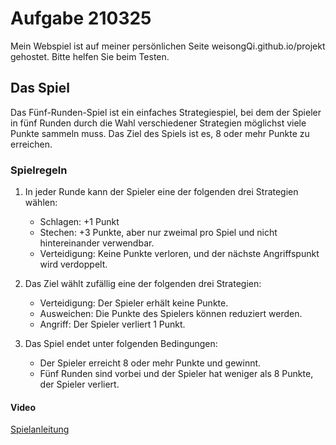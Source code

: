 # Aufgabe 210325

Mein Webspiel ist auf meiner persönlichen Seite weisongQi.github.io/projekt gehostet. Bitte helfen Sie beim Testen.

## Das Spiel

Das Fünf-Runden-Spiel ist ein einfaches Strategiespiel, bei dem der Spieler in fünf Runden durch die Wahl verschiedener Strategien möglichst viele Punkte sammeln muss. Das Ziel des Spiels ist es, 8 oder mehr Punkte zu erreichen.

### Spielregeln

1. In jeder Runde kann der Spieler eine der folgenden drei Strategien wählen:
   - Schlagen: +1 Punkt
   - Stechen: +3 Punkte, aber nur zweimal pro Spiel und nicht hintereinander verwendbar.
   - Verteidigung: Keine Punkte verloren, und der nächste Angriffspunkt wird verdoppelt.

2. Das Ziel wählt zufällig eine der folgenden drei Strategien:
   - Verteidigung: Der Spieler erhält keine Punkte.
   - Ausweichen: Die Punkte des Spielers können reduziert werden.
   - Angriff: Der Spieler verliert 1 Punkt.

3. Das Spiel endet unter folgenden Bedingungen:
   - Der Spieler erreicht 8 oder mehr Punkte und gewinnt.
   - Fünf Runden sind vorbei und der Spieler hat weniger als 8 Punkte, der Spieler verliert.

#### Video

[Spielanleitung](/images/Bildschirmaufnahme%202025-03-21%20155811.mp4)